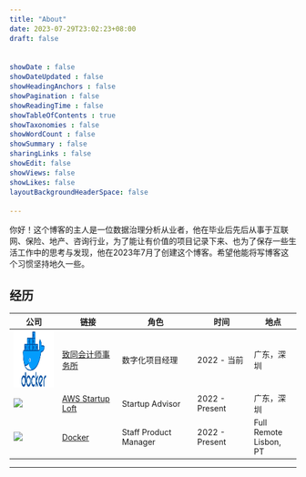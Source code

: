 ```yaml
---
title: "About"
date: 2023-07-29T23:02:23+08:00
draft: false


showDate : false
showDateUpdated : false
showHeadingAnchors : false
showPagination : false
showReadingTime : false
showTableOfContents : true
showTaxonomies : false 
showWordCount : false
showSummary : false
sharingLinks : false
showEdit: false
showViews: false
showLikes: false
layoutBackgroundHeaderSpace: false

---
```

你好！这个博客的主人是一位数据治理分析从业者，他在毕业后先后从事于互联网、保险、地产、咨询行业，为了能让有价值的项目记录下来、也为了保存一些生活工作中的思考与发现，他在2023年7月了创建这个博客。希望他能将写博客这个习惯坚持地久一些。

## 经历

<table>
    <thead>
        <tr>
            <th style="text-align: center;">公司</th>
            <th style="text-align: center;">链接</th>
            <th style="text-align: center;">角色</th>
            <th style="text-align: center;">时间</th>
            <th style="text-align: center;">地点</th>
        </tr>
    </thead>
    <tbody>
        <tr >
            <td style="vertical-align: middle;"><img class="customEntitityLogo" src="docker.png" height="100" width="100"/></td>
            <td style="vertical-align: middle;"><a href="https://www.grantthornton.cn/about-us/" target="_blank">致同会计师事务所</a></td>
            <td style="vertical-align: middle;">数字化项目经理</td>
            <td style="vertical-align: middle;">2022 - 当前</td>
            <td style="vertical-align: middle;">广东，深圳</td>
        </tr>
        <tr>
            <td><img class="customEntitityLogo" src="docke.png"/></td>
            <td><a href="https://aws-startup-lofts.com/emea" target="_blank">AWS Startup Loft</a></td>
            <td>Startup Advisor</td>
            <td>2022 - Present</td>
            <td>广东，深圳</td>
        </tr>    
        <tr>
            <td><img class="customEntitityLogo" src="d.png"/></td>
            <td><a href="https://www.docker.com/" target="_blank">Docker</a></td>
            <td>Staff Product Manager</td>
            <td>2022 - Present</td>
            <td>Full Remote </br> Lisbon, PT</td>
        </tr>
        </tr>
    </tbody>
</table>

---

